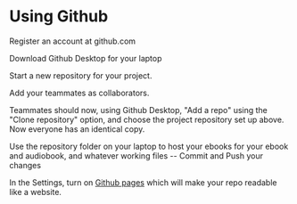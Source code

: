 # Using Github

Register an account at github.com

Download Github Desktop for your laptop

Start a new repository for your project.

Add your teammates as collaborators.

Teammates should now, using Github Desktop, "Add a repo" using the "Clone repository" option, and choose the project repository set up above. Now everyone has an identical copy.

Use the repository folder on your laptop to host your ebooks for your ebook and audiobook, and whatever working files -- Commit and Push your changes 

In the Settings, turn on [Github pages](GithubPAges.md) which will make your repo readable like a website.